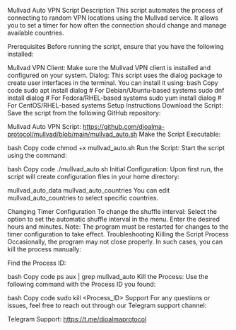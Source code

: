 Mullvad Auto VPN Script
Description
This script automates the process of connecting to random VPN locations using the Mullvad service. It allows you to set a timer for how often the connection should change and manage available countries.

Prerequisites
Before running the script, ensure that you have the following installed:

Mullvad VPN Client: Make sure the Mullvad VPN client is installed and configured on your system.
Dialog: This script uses the dialog package to create user interfaces in the terminal. You can install it using:
bash
Copy code
sudo apt install dialog  # For Debian/Ubuntu-based systems
sudo dnf install dialog  # For Fedora/RHEL-based systems
sudo yum install dialog   # For CentOS/RHEL-based systems
Setup Instructions
Download the Script: Save the script from the following GitHub repository:

Mullvad Auto VPN Script: https://github.com/dioalma-protocol/mullvad/blob/main/mullvad_auto.sh
Make the Script Executable:

bash
Copy code
chmod +x mullvad_auto.sh
Run the Script: Start the script using the command:

bash
Copy code
./mullvad_auto.sh
Initial Configuration: Upon first run, the script will create configuration files in your home directory:

mullvad_auto_data
mullvad_auto_countries
You can edit mullvad_auto_countries to select specific countries.

Changing Timer Configuration
To change the shuffle interval:
Select the option to set the automatic shuffle interval in the menu.
Enter the desired hours and minutes.
Note: The program must be restarted for changes to the timer configuration to take effect.
Troubleshooting
Killing the Script Process
Occasionally, the program may not close properly. In such cases, you can kill the process manually:

Find the Process ID:

bash
Copy code
ps aux | grep mullvad_auto
Kill the Process: Use the following command with the Process ID you found:

bash
Copy code
sudo kill <Process_ID>
Support
For any questions or issues, feel free to reach out through our Telegram support channel:

Telegram Support: https://t.me/dioalmaprotocol
